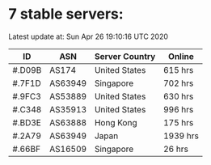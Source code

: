 # 7 stable servers:

Latest update at: Sun Apr 26 19:10:16 UTC 2020

| ID | ASN | Server Country | Online |
| -- | --- | -------------- | ------ |
| #.D09B | AS174 | United States | 615 hrs |
| #.7F1D | AS63949 | Singapore | 702 hrs |
| #.9FC3 | AS53889 | United States | 630 hrs |
| #.C348 | AS35913 | United States | 996 hrs |
| #.BD3E | AS63888 | Hong Kong | 175 hrs |
| #.2A79 | AS63949 | Japan | 1939 hrs |
| #.66BF | AS16509 | Singapore | 26 hrs |

